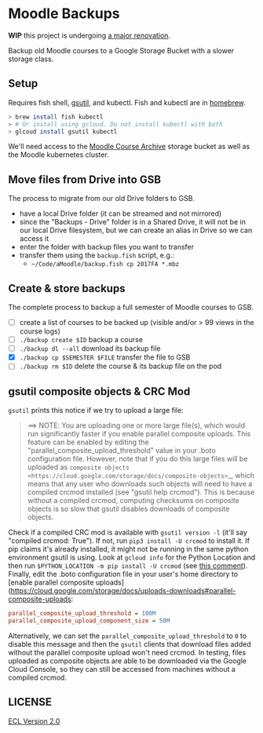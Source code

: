 # Moodle Backups

**WIP** this project is undergoing [a major renovation](https://github.com/cca/moodle-backups/projects/1).

Backup old Moodle courses to a Google Storage Bucket with a slower storage class.

## Setup

Requires fish shell, [gsutil](https://cloud.google.com/storage/docs/gsutil_install), and kubectl. Fish and kubectl are in [homebrew](https://brew.sh).

```sh
> brew install fish kubectl
> # Or install using gcloud. Do not install kubectl with both
> glcoud install gsutil kubectl
```

We'll need access to the [Moodle Course Archive](https://console.cloud.google.com/storage/browser/moodle-course-archive;tab=objects?project=cca-web-0) storage bucket as well as the Moodle kubernetes cluster.

## Move files from Drive into GSB

The process to migrate from our old Drive folders to GSB.

- have a local Drive folder (it can be streamed and not mirrored)
- since the "Backups - Drive" folder is in a Shared Drive, it will not be in our local Drive filesystem, but we can create an alias in Drive so we can access it
- enter the folder with backup files you want to transfer
- transfer them using the `backup.fish` script, e.g.:
  - `~/Code/aMoodle/backup.fish cp 2017FA *.mbz`

## Create & store backups

The complete process to backup a full semester of Moodle courses to GSB.

- [ ] create a list of courses to be backed up (visible and/or > 99 views in the course logs)
- [ ] `./backup create $ID` backup a course
- [ ] `./backup dl --all` download its backup file
- [x] `./backup cp $SEMESTER $FILE` transfer the file to GSB
- [ ] `./backup rm $ID` delete the course & its backup file on the pod

## gsutil composite objects & CRC Mod

`gsutil` prints this notice if we try to upload a large file:

> ==> NOTE: You are uploading one or more large file(s), which would run significantly faster if you enable parallel composite uploads. This feature can be enabled by editing the  "parallel_composite_upload_threshold" value in your .boto configuration file. However, note that if you do this large files will be uploaded as `composite objects <https://cloud.google.com/storage/docs/composite-objects>`_, which means that any user who downloads such objects will need to have a compiled crcmod installed (see "gsutil help crcmod"). This is because without a compiled crcmod, computing checksums on composite objects is so slow that gsutil disables downloads of composite objects.

Check if a compiled CRC mod is available with `gsutil version -l` (it'll say "compiled crcmod: True"). If not, run `pip3 install -U crcmod` to install it. If pip claims it's already installed, it might not be running in the same python environment gsutil is using. Look at `gcloud info` for the Python Location and then run `$PYTHON_LOCATION -m pip install -U crcmod` (see [this comment](https://github.com/GoogleCloudPlatform/gsutil/issues/1123#issuecomment-772588861)). Finally, edit the .boto configuration file in your user's home directory to [enable parallel composite uploads](https://cloud.google.com/storage/docs/uploads-downloads#parallel-composite-uploads:

```ini
parallel_composite_upload_threshold = 100M
parallel_composite_upload_component_size = 50M
```

Alternatively, we can set the `parallel_composite_upload_threshold` to `0` to disable this message and then the `gsutil` clients that download files added without the parallel composite upload won't need crcmod. In testing, files uploaded as composite objects are able to be downloaded via the Google Cloud Console, so they can still be accessed from machines without a compiled crcmod.

## LICENSE

[ECL Version 2.0](https://opensource.org/licenses/ECL-2.0)
